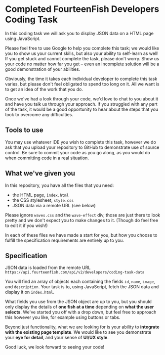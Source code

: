 # Completed FourteenFish Developers Coding Task

In this coding task we will ask you to display JSON data on a HTML page using JavaScript. 

Please feel free to use Google to help you complete this task; we would like you to show us your current skills, but also your ability to self-learn as well! If you get stuck and cannot complete the task, please don't worry. Show us your code no matter how far you get – even an incomplete solution will be a good demonstration of your abilities.

Obviously, the time it takes each individual developer to complete this task varies, but please don't feel obligated to spend too long on it. All we want is to get an idea of the work that you do.

Once we've had a look through your code, we'd love to chat to you about it and have you talk us through your approach. If you struggled with any part of the task, it would be a good opportunity to hear about the steps that you took to overcome any difficulties.

## Tools to use

You may use whatever IDE you wish to complete this task, however we do ask that you upload your repository to GitHub to demonstrate use of source control. Be sure to commit your code as you go along, as you would do when committing code in a real situation.

## What we've given you

In this repository, you have all the files that you need:
- the HTML page, `index.html`
- the CSS stylesheet, `style.css`
- JSON data via a remote URL (see below)

Please ignore `waves.css` and the `wave-effect` div, those are just there to look pretty and we don't expect you to make changes to it. (Though do feel free to edit it if you wish!)

In each of these files we have made a start for you, but how you choose to fulfill the specification requirements are entirely up to you.

## Specification

JSON data is loaded from the remote URL `https://api.fourteenfish.com/api/v2/developers/coding-task-data`

You will find an array of objects each containing the fields `id`, `name`, `image`, and `description`. Your task is to, using JavaScript, fetch the JSON data and display it on `index.html`.

What fields you use from the JSON object are up to you, but you should only display the details of **one fish at a time** depending on **what the user selects**. We've started you off with a drop down, but feel free to approach this however you like, for example using buttons or tabs.

Beyond just functionality, what we are looking for is your ability to **integrate with the existing page template**. We would like to see you demonstrate your **eye for detail**, and your sense of **UI/UX style**.

Good luck, we look forward to seeing your code!
